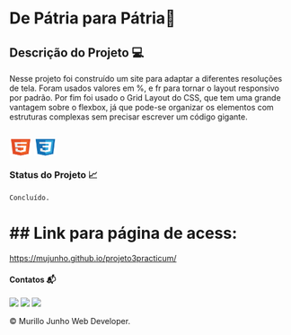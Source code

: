 # De Pátria para Pátria🙏

## Descrição do Projeto 💻

Nesse projeto foi construído um site para adaptar a diferentes resoluções de tela.
Foram usados valores em %, e fr para tornar o layout responsivo por padrão.
Por fim foi usado o Grid Layout do CSS, que tem uma grande vantagem sobre o flexbox,
já que pode-se organizar os elementos com estruturas complexas sem precisar escrever
um código gigante.

<div style="display: inline_block"><br>
  <img align="center" alt="mujunho-HTML" height="30" width="40" src="https://raw.githubusercontent.com/devicons/devicon/master/icons/html5/html5-original.svg">
  <img align="center" alt="mujunho-CSS" height="30" width="40" src="https://raw.githubusercontent.com/devicons/devicon/master/icons/css3/css3-original.svg">
</div>
    
### Status do Projeto 📈
    Concluído.
    
#    ## Link para página de acess:
  https://mujunho.github.io/projeto3practicum/
      
#### Contatos 📬
 <div> 
  <a href="https://instagram.com/murillo_junho" target="_blank"><img src="https://img.shields.io/badge/-Instagram-%23E4405F?style=for-the-badge&logo=instagram&logoColor=white" target="_blank"></a>
  <a href="https://www.facebook.com/profile.php?id=100007173314496" target="_blank"><img src="https://img.shields.io/badge/Facebook-1877F2?style=for-the-badge&logo=facebook&logoColor=white" target="_blank"></a>
  <a href = "mailto:mujunho@gmail.com"><img src="https://img.shields.io/badge/-Gmail-%23333?style=for-the-badge&logo=gmail&logoColor=white" target="_blank"></a>
</div>
      
©️ Murillo Junho  Web Developer.
